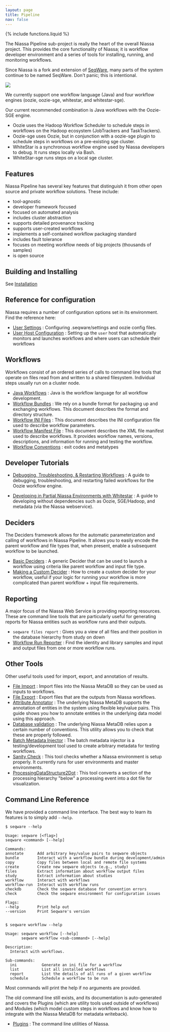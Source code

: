 ```yaml
---
layout: page
title: Pipeline
nav: false
---
```

{% include functions.liquid %}

The Niassa Pipeline sub-project is really the heart of the overall Niassa
project. This provides the core functionality of Niassa; it is workflow
developer environment and a series of tools for installing, running, and
monitoring workflows.

Since Niassa is a fork and extension of [SeqWare](http://seqware.io), many 
parts of the system continue to be named SeqWare. Don't panic; this is 
intentional.

<img src="{{version_url}}/images/pipeline_hpc_oozie.png"/>

We currently support one workflow language (Java) and four 
workflow engines (oozie, oozie-sge, whitestar, and whitestar-sge). 

Our current recommended combination is
Java workflows with the Oozie-SGE engine.

* Oozie uses the Hadoop Workflow Scheduler to schedule steps in workflows on 
	the Hadoop ecosystem (JobTrackers and TaskTrackers). 
* Oozie-sge uses Oozie, but in conjunction with a oozie-sge plugin to schedule 
	steps in workflows on a pre-existing sge cluster. 
* WhiteStar is a synchronous workflow engine used by Niassa developers to 
	debug. It runs steps locally via Bash. 
* WhiteStar-sge runs steps on a local sge cluster.     

## Features

Niassa Pipeline has several key features that distinguish it from other open source and private workflow solutions. These include:

* tool-agnostic
* developer framework focused
* focused on automated analysis
* includes cluster abstraction
* supports detailed provenance tracking
* supports user-created workflows
* implements a self-contained workflow packaging standard
* includes fault tolerance
* focuses on meeting workflow needs of big projects (thousands of samples)
* is open source


## Building and Installing

See [Installation]({{version_url}}/installation)

## Reference for configuration 

Niassa requires a number of configuration options set in its environment. Find the reference here:

* [User Settings]({{version_url}}/environment/user-configuration)
: Configuring .seqware/settings and oozie config files.
* [User Host Configuration]({{version_url}}/environment/host-user)
: Setting up the `user` host that automatically monitors and launches 
	workflows	and where users can schedule their workflows

## Workflows

Workflows consist of an ordered series of calls to command line tools that 
operate on files read from and written to a shared filesystem. Individual steps
usually run on a cluster node.

* [Java Workflows]({{version_url}}/workflows/java-workflows)
: Java is the workflow language for all workflow development.
* [Workflow Bundles]({{version_url}}/workflows/workflow_bundles)
: We rely on a bundle format for packaging up and exchanging workflows. This
	document describes the format and directory structure.
* [Workflow INI Files]({{version_url}}/workflows/ini-files)
: This document describes the INI configuration file used to describe 
	workflow parameters.
* [Workflow Manifest File]({{version_url}}/workflows/manifest)
: This document describes the XML file manifest used to describe workflows. 
	It provides workflow names, versions, descriptions, and information for running and testing the workflow.
* [Workflow Conventions]({{version_url}}/workflows/conventions) 
: exit codes and metatypes

## Developer Tutorials

* [Debugging, Troubleshooting, & Restarting Workflows]({{version_url}}/workflows/debugging-workflows)
: A guide to debugging, troubleshooting, and restarting failed workflows for the Oozie workflow engine.

* [Developing in Partial Niassa Environments with Whitestar]({{version_url}}/workflows/partial-environments)
: A guide to developing without dependencies such as Oozie, SGE/Hadoop, and metadata (via the Niassa webservice).  

## Deciders

The Deciders framework allows for the automatic parameterization and calling of workflows in Niassa Pipeline. It allows you to easily encode the parent workflow and file types that, when present, enable a subsequent workflow to be launched.

* [Basic Deciders](/docs/6-pipeline/basic_deciders/)
: A generic Decider that can be used to launch a workflow using criteria like parent workflow and input file type.
* [Making a Custom Decider](/docs/6-pipeline/custom_deciders/)
: How to create a custom decider for your workflow, useful if your logic for running your workflow is more complicated than parent workflow + input file requirements.

## Reporting

A major focus of the Niassa Web Service is providing reporting resources. These are command line tools that are particularly useful for generating reports for Niassa entities such as workflow runs and their outputs.

* `seqware files report`
: Gives you a view of all files and their position in the database hierarchy from study on down
* [Workflow Run Reporter](/docs/19-workflow-run-reporter/)
: Find the identity and library samples and input and output files from one or more workflow runs.

## Other Tools 

Other useful tools used for import, export, and annotation of results.

* [File Import](/docs/22-filelinker/)
: Import files into the Niassa MetaDB so they can be used as inputs to workflows.
* [File Export](/docs/6-pipeline/file_export/)
: Export files that are the outputs from Niassa workflows.
* [Attribute Annotator](/docs/12-attribute-annotator/)
: The underlying Niassa MetaDB supports the annotation of entities in the system using flexible key/value pairs. This guide shows you how to annotate entities in the underlying data model using this approach.
* [Database validation](/docs/24-checkdb/)
: The underlying Niassa MetaDB relies upon a certain number of conventions. This utility allows you to check that these are properly followed.  
* [Batch Metadata Injector](/docs/19/)
: The batch metadata injector is a testing/development tool used to create arbitrary metadata for testing workflows. 
* [Sanity Check](/docs/25-sanity-check-tool/)
: This tool checks whether a Niassa environment is setup properly. It currently runs for user environments and master environments.
* [ProcessingDataStructure2Dot](/docs/6-pipeline/processingdatastructure2dot/)
: This tool converts a section of the processing hierarchy "below" a processing event into a dot file for visualization. 

## Command Line Reference

We have provided a command line interface.  The best way to learn its features is to simply add `--help`.

```
$ seqware --help

Usage: seqware [<flag>]
seqware <command> [--help]

Commands:
annotate      Add arbitrary key/value pairs to seqware objects
bundle        Interact with a workflow bundle during development/admin
copy          Copy files between local and remote file systems
create        Create new seqware objects (e.g., study)
files         Extract information about workflow output files
study         Extract information about studies
workflow      Interact with workflows
workflow-run  Interact with workflow runs
checkdb       Check the seqware database for convention errors
check         Check the seqware environment for configuration issues

Flags:
--help        Print help out
--version     Print Seqware's version


$ seqware workflow --help

Usage: seqware workflow [--help]
       seqware workflow <sub-command> [--help]

Description:
  Interact with workflows.

Sub-commands:
  ini           Generate an ini file for a workflow
  list          List all installed workflows
  report        List the details of all runs of a given workflow
  schedule      Schedule a workflow to be run
```

Most commands will print the help if no arguments are provided.

The old command line still exists, and its documentation is auto-generated and covers the Plugins (which are utility tools used outside of workflows) and Modules (which model custom steps in workflows and know how to integrate with the Niassa MetaDB for metadata writeback).

* [Plugins](/docs/17-plugins/)
: The command line utilities of Niassa.


